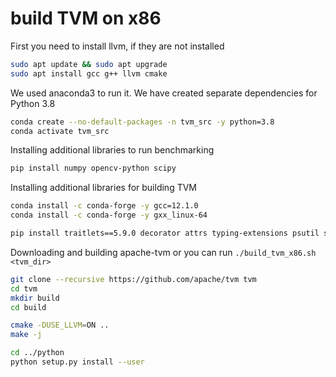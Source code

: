 # build TVM on x86

First you need to install llvm, if they are not installed

```bash
sudo apt update && sudo apt upgrade
sudo apt install gcc g++ llvm cmake
```

We used anaconda3 to run it. We have created separate dependencies for Python 3.8

```bash
conda create --no-default-packages -n tvm_src -y python=3.8
conda activate tvm_src
```

Installing additional libraries to run benchmarking
```bash
pip install numpy opencv-python scipy
```

Installing additional libraries for building TVM
```bash
conda install -c conda-forge -y gcc=12.1.0
conda install -c conda-forge -y gxx_linux-64

pip install traitlets==5.9.0 decorator attrs typing-extensions psutil scipy pybind11 
```

Downloading and building apache-tvm or you can run ```./build_tvm_x86.sh <tvm_dir>```
```bash
git clone --recursive https://github.com/apache/tvm tvm
cd tvm
mkdir build
cd build

cmake -DUSE_LLVM=ON ..
make -j

cd ../python
python setup.py install --user
```

